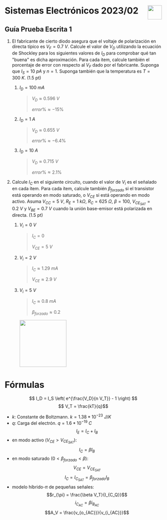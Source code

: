 # <img src="https://julianodb.github.io/SISTEMAS_ELECTRONICOS_PARA_INGENIERIA_BIOMEDICA/img/logo_fing.png?raw=true" align="right" height="45"> Sistemas Electrónicos 2023/02
## Guía Prueba Escrita 1

1. El fabricante de cierto diodo asegura que el voltaje de polarización en directa típico es $V_F = 0.7\ V$. Calcule el valor de $V_D$ utilizando la ecuación de Shockley para los siguientes valores de $I_D$ para comprobar qué tan "buena" es dicha aproximación. Para cada item, calcule también el porcentaje de error con respecto al $V_F$ dado por el fabricante. Suponga que $I_S=10\ pA$ y $n=1$. Suponga también que la temperatura es $T=300\ K$. (1.5 pt)
   1. $I_D = 100\ mA$ 
      > $V_D \approx 0.596\ V$
      >
      > $error \% \approx -15 \%$
   1. $I_D = 1\ A$
      > $V_D \approx 0.655\ V$
      >
      > $error \% \approx -6.4 \%$
   1. $I_D = 10\ A$
      > $V_D \approx 0.715\ V$
      >
      > $error \% \approx 2.1 \%$

1. Calcule $I_C$ en el siguiente circuito, cuando el valor de $V_i$ es el señalado en cada ítem. Para cada ítem, calcule también $\beta_{forzado}$ si el transistor está operando en modo saturado, o $V_{CE}$ si está operando en modo activo. Asuma $V_{CC}=5\ V$, $R_E= 1\ k\Omega$, $R_C= 625\ \Omega$, $\beta = 100$, $V_{CE_{SAT}} = 0.2\ V$ y $V_{BE} =0.7\ V$ cuando la unión base-emisor está polarizada en directa. (1.5 pt)
   1. $V_i = 0\ V$
      > $I_C = 0$
      >
      > $V_{CE} = 5\ V$
   1. $V_i = 2\ V$
      > $I_C \approx 1.29\ mA$
      >
      > $V_{CE} \approx 2.9\ V$
   1. $V_i = 5\ V$
      > $I_C \approx 0.8\ mA$
      >
      > $\beta_{forzado} \approx 0.2$
   
      <img src="https://julianodb.github.io/electronic_circuits_diagrams/npn_re_rc.png" width="150">

# Fórmulas
$$ I_D = I_S \left( e^{\frac{V_D}{n V_T}} - 1 \right) $$
$$ V_T = \frac{kT}{q}$$

- $k$: Constante de Boltzmann. $k=1.38 * 10^{-23}\ J/K$
- $q$: Carga del electrón. $q=1.6*10^{-19}\ C$
$$I_E = I_C + I_B$$
- en modo activo ($V_{CE} > V_{CE_{SAT}}$):
$$I_C = \beta I_B $$
- en modo saturado ($0 < \beta_{forzado} < \beta$):
$$V_{CE} = V_{CE_{SAT}}$$
$$I_C = I_{C_{SAT}} = \beta_{forzado} I_B $$
- modelo híbrido-$\pi$ de pequeñas señales:
$$r_{\pi} = \frac{\beta V_T}{I_{C_Q}}$$
$$i_{C_{AC}} = \beta i_{B_{AC}} $$
$$A_V = \frac{v_{o_{AC}}}{v_{i_{AC}}}$$
